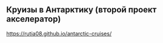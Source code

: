 Круизы в Антарктику (второй проект акселератор)
------------------------------------------------

https://rutia08.github.io/antarctic-cruises/


